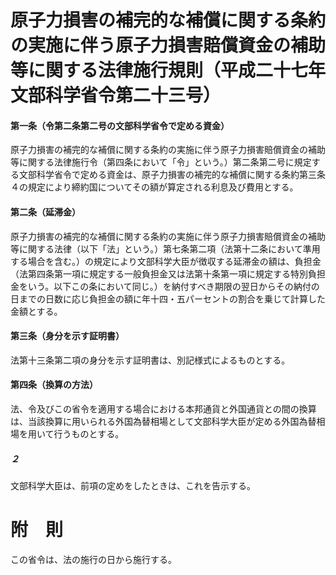 # 原子力損害の補完的な補償に関する条約の実施に伴う原子力損害賠償資金の補助等に関する法律施行規則（平成二十七年文部科学省令第二十三号）
#### 第一条（令第二条第二号の文部科学省令で定める資金）
原子力損害の補完的な補償に関する条約の実施に伴う原子力損害賠償資金の補助等に関する法律施行令（第四条において「令」という。）第二条第二号に規定する文部科学省令で定める資金は、原子力損害の補完的な補償に関する条約第三条４の規定により締約国についてその額が算定される利息及び費用とする。
#### 第二条（延滞金）
原子力損害の補完的な補償に関する条約の実施に伴う原子力損害賠償資金の補助等に関する法律（以下「法」という。）第七条第二項（法第十二条において準用する場合を含む。）の規定により文部科学大臣が徴収する延滞金の額は、負担金（法第四条第一項に規定する一般負担金又は法第十条第一項に規定する特別負担金をいう。以下この条において同じ。）を納付すべき期限の翌日からその納付の日までの日数に応じ負担金の額に年十四・五パーセントの割合を乗じて計算した金額とする。
#### 第三条（身分を示す証明書）
法第十三条第二項の身分を示す証明書は、別記様式によるものとする。
#### 第四条（換算の方法）
法、令及びこの省令を適用する場合における本邦通貨と外国通貨との間の換算は、当該換算に用いられる外国為替相場として文部科学大臣が定める外国為替相場を用いて行うものとする。
##### ２
文部科学大臣は、前項の定めをしたときは、これを告示する。
# 附　則
この省令は、法の施行の日から施行する。
